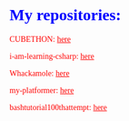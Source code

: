 <html>
<body>
<h1 style='font-family: Comic Sans MS; color: blue;'>My repositories:</h1>
<p style='font-family: Comic Sans MS; color: red;'>CUBETHON: <a href='https://github.com/XeoPlay/cubethon' style='font-family: Comic Sans MS; color: red;'>here</a></p>
<p style='font-family: Comic Sans MS; color: red;'>i-am-learning-csharp: <a href='https://github.com/XeoPlay/i-am-learning-csharp' style='font-family: Comic Sans MS; color: red;'>here</a></p>
<p style='font-family: Comic Sans MS; color: red;'>Whackamole: <a href='https://github.com/XeoPlay/WhackAMole' style='font-family: Comic Sans MS; color: red;'>here</a></p>
<p style='font-family: Comic Sans MS; color: red;'>my-platformer: <a href='https://github.com/XeoPlay/my-platformer' style='font-family: Comic Sans MS; color: red;'>here</a></p>
<p style='font-family: Comic Sans MS; color: red;'>bashtutorial100thattempt: <a href='https://github.com/XeoPlay/bashtutorial100thattempt' style='font-family: Comic Sans MS; color: red'>here</a></p>
</body>
</html>